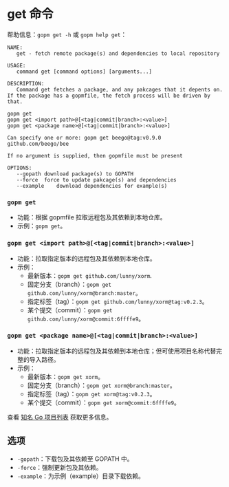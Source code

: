 get 命令
====

帮助信息：`gopm get -h` 或 `gopm help get`：

	NAME:
	   get - fetch remote package(s) and dependencies to local repository
	
	USAGE:
	   command get [command options] [arguments...]
	
	DESCRIPTION:
	   Command get fetches a package, and any pakcages that it depents on.
	If the package has a gopmfile, the fetch process will be driven by that.
	
	gopm get
	gopm get <import path>@[<tag|commit|branch>:<value>]
	gopm get <package name>@[<tag|commit|branch>:<value>]
	
	Can specify one or more: gopm get beego@tag:v0.9.0 github.com/beego/bee
	
	If no argument is supplied, then gopmfile must be present
	
	OPTIONS:
	   --gopath	download package(s) to GOPATH
	   --force	force to update pakcage(s) and dependencies
	   --example	download dependencies for example(s)
   
### `gopm get`

- 功能：根据 gopmfile 拉取远程包及其依赖到本地仓库。
- 示例：`gopm get`。

### `gopm get <import path>@[<tag|commit|branch>:<value>]`

- 功能：拉取指定版本的远程包及其依赖到本地仓库。
- 示例：
	- 最新版本：`gopm get github.com/lunny/xorm`.
	- 固定分支（branch）：`gopm get github.com/lunny/xorm@branch:master`。
	- 指定标签（tag）：`gopm get github.com/lunny/xorm@tag:v0.2.3`。
	- 某个提交（commit）：`gopm get github.com/lunny/xorm@commit:6ffffe9`。
	
### `gopm get <package name>@[<tag|commit|branch>:<value>]`

- 功能：拉取指定版本的远程包及其依赖到本地仓库；但可使用项目名称代替完整的导入路径。
- 示例：
	- 最新版本：`gopm get xorm`。
	- 固定分支（branch）：`gopm get xorm@branch:master`。
	- 指定标签（tag）：`gopm get xorm@tag:v0.2.3`。
	- 某个提交（commit）：`gopm get xorm@commit:6ffffe9`。
	
查看 [知名 Go 项目列表](../pkgname.list) 获取更多信息。

## 选项

- `-gopath`：下载包及其依赖至 GOPATH 中。
- `-force`：强制更新包及其依赖。
- `-example`：为示例（example）目录下载依赖。